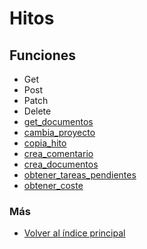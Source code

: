 # Hitos

## Funciones

  * Get
  * Post  
  * Patch
  * Delete
  * [get_documentos](./get_documentos.md)
  * [cambia_proyecto](./cambia_proyecto.md)
  * [copia_hito](./copia_hito.md)
  * [crea_comentario](./crea_comentario.md)
  * [crea_documentos](./crea_documentos.md)
  * [obtener_tareas_pendientes](./obtener_tareas_pendientes.md)
  * [obtener_coste](./obtener_coste.md)

### Más

  * [Volver al índice principal](../README.md)
